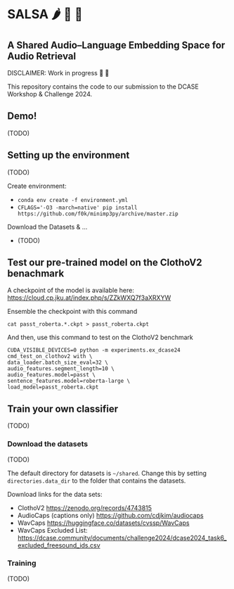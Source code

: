 # SALSA :hot_pepper: :tomato: :dancer:
## A Shared Audio–Language Embedding Space for Audio Retrieval

DISCLAIMER: Work in progress :construction_worker: :nut_and_bolt:

This repository contains the code to our submission to the DCASE Workshop & Challenge 2024.

## Demo!
(TODO)

## Setting up the environment
(TODO)

Create environment:
- `conda env create -f environment.yml`
- `CFLAGS='-O3 -march=native' pip install https://github.com/f0k/minimp3py/archive/master.zip`

Download the Datasets & ... 
- (TODO) 

## Test our pre-trained model on the ClothoV2 benachmark

A checkpoint of the model is available here: 
https://cloud.cp.jku.at/index.php/s/ZZkWXQ7f3aXRXYW

Ensemble the checkpoint with this command
```
cat passt_roberta.*.ckpt > passt_roberta.ckpt
```

And then, use this command to test on the ClothoV2 benchmark
```
CUDA_VISIBLE_DEVICES=0 python -m experiments.ex_dcase24 cmd_test_on_clothov2 with \
data_loader.batch_size_eval=32 \
audio_features.segment_length=10 \
audio_features.model=passt \
sentence_features.model=roberta-large \
load_model=passt_roberta.ckpt
```


## Train your own classifier
(TODO)


### Download the datasets
(TODO)

The default directory for datasets is `~/shared`. Change this by setting `directories.data_dir` to the folder that contains the datasets.

Download links for the data sets:
- ClothoV2 https://zenodo.org/records/4743815
- AudioCaps (captions only) https://github.com/cdjkim/audiocaps
- WavCaps https://huggingface.co/datasets/cvssp/WavCaps
- WavCaps Excluded List: https://dcase.community/documents/challenge2024/dcase2024_task6_excluded_freesound_ids.csv


### Training
(TODO)